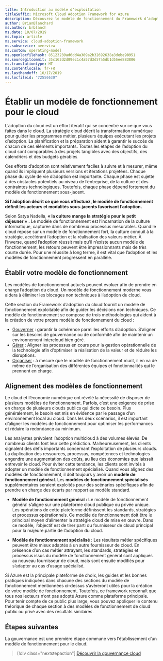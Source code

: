 ```yaml
---
title: Introduction au modèle d’exploitation
titleSuffix: Microsoft Cloud Adoption Framework for Azure
description: Découvrez le modèle de fonctionnement du Framework d’adoption du cloud.
author: BrianBlanchard
ms.author: brblanch
ms.date: 10/07/2019
ms.topic: article
ms.service: cloud-adoption-framework
ms.subservice: overview
ms.custom: operating-model
ms.openlocfilehash: 85123239ad6dd4a389a2b32692638a3debe98951
ms.sourcegitcommit: 35c162d2d09ec1c4a57d3d57a5db1d56ee883806
ms.translationtype: HT
ms.contentlocale: fr-FR
ms.lasthandoff: 10/17/2019
ms.locfileid: "72556630"
---
```

# <a name="establish-an-operating-model-for-the-cloud"></a>Établir un modèle de fonctionnement pour le cloud

L’adoption du cloud est un effort itératif qui se concentre sur ce que vous faites dans le cloud. La stratégie cloud décrit la transformation numérique pour guider les programmes métier, plusieurs équipes exécutant les projets d’adoption. La planification et la préparation aident à garantir le succès de chacun de ces éléments importants. Toutes les étapes de l’adoption du cloud sont comparables à des projets tangibles avec des objectifs, des calendriers et des budgets gérables.

Ces efforts d’adoption sont relativement faciles à suivre et à mesurer, même quand ils impliquent plusieurs versions et itérations projetées. Chaque phase du cycle de vie d’adoption est importante. Chaque phase est sujette à des obstacles potentiels au niveau de l’entreprise, de la culture et des contraintes technologiques. Toutefois, chaque phase dépend fortement du modèle de fonctionnement sous-jacent.

**Si l’adoption décrit ce que vous effectuez, le modèle de fonctionnement définit les acteurs et modalités sous-jacents favorisant l’adoption.**

Selon Satya Nadella, **« la culture mange la stratégie pour le petit déjeuner »** . Le modèle de fonctionnement est l’incarnation de la culture informatique, capturée dans de nombreux processus mesurables. Quand le cloud repose sur un modèle de fonctionnement fort, la culture conduit à la stratégie, accélérant l’adoption et la réalisation des valeurs métier. À l’inverse, quand l’adoption réussit mais qu’il n’existe aucun modèle de fonctionnement, les retours peuvent être impressionnants mais de très courte durée. Pour une réussite à long terme, il est vital que l’adoption et les modèles de fonctionnement progressent en parallèle.

## <a name="establish-your-operating-model"></a>Établir votre modèle de fonctionnement

Les modèles de fonctionnement actuels peuvent évoluer afin de prendre en charge l’adoption du cloud. Un modèle de fonctionnement moderne vous aidera à éliminer les blocages non techniques à l’adoption du cloud.

Cette section du Framework d’adoption du cloud fournit un modèle de fonctionnement exploitable afin de guider les décisions non techniques. Ce modèle de fonctionnement se compose de trois méthodologies qui aident à la création de votre propre modèle de fonctionnement du cloud :

- [Gouverner](../govern/index.md) : garantir la cohérence parmi les efforts d’adoption. S’aligner sur les besoins de gouvernance ou de conformité afin de maintenir un environnement intercloud bien géré.
- [Gérer](../manage/index.md) : Aligner les processus en cours pour la gestion opérationnelle de la technologie afin d’optimiser la réalisation de la valeur et de réduire les disruptions.
- [Organiser](../organize/index.md) : à mesure que le modèle de fonctionnement murit, il en va de même de l’organisation des différentes équipes et fonctionnalités qui le prennent en charge.

## <a name="aligning-operating-models"></a>Alignement des modèles de fonctionnement

Le cloud et l’économie numérique ont révélé la nécessité de disposer de plusieurs modèles de fonctionnement. Parfois, c’est une exigence de prise en charge de plusieurs clouds publics qui dicte ce besoin. Plus généralement, le besoin est mis en évidence par le passage d’un environnement local au cloud. Dans les deux scénarios, il est important d’aligner les modèles de fonctionnement pour optimiser les performances et réduire la redondance au minimum.

Les analystes prévoient l’adoption multicloud à des volumes élevés. De nombreux clients font leur cette prédiction. Malheureusement, les clients signalent des défis importants concernant l’exploitation de plusieurs clouds. La duplication des ressources, processus, compétences et technologies engendre une augmentation des coûts, au lieu des économies que laissait entrevoir le cloud. Pour éviter cette tendance, les clients sont invités à adopter un modèle de fonctionnement spécialisé. Quand vous alignez des modèles de fonctionnement, il doit toujours y avoir un **modèle de fonctionnement général**. Les **modèles de fonctionnement spécialisés** supplémentaires seraient exploités pour des scénarios spécifiques afin de prendre en charge des écarts par rapport au modèle standard.

- **Modèle de fonctionnement général :** Le modèle de fonctionnement général s’aligne sur une plateforme cloud publique ou privée unique. Les opérations de cette plateforme définissent les standards, stratégies et processus opérationnels. Ce modèle de fonctionnement doit être le principal moyen d’alimenter la stratégie cloud de mise en œuvre. Dans ce modèle, l’objectif est de tirer parti du fournisseur de cloud principal pour la majeure partie de l’adoption du cloud.

- **Modèle de fonctionnement spécialisé :** Les résultats métier spécifiques peuvent être mieux adaptés à un autre fournisseur de cloud. En présence d’un cas métier attrayant, les standards, stratégies et processus issus du modèle de fonctionnement général sont appliqués au nouveau fournisseur de cloud, mais sont ensuite modifiés pour s’adapter au cas d’usage spécialisé.

Si Azure est la principale plateforme de choix, les guides et les bonnes pratiques indiquées dans chacune des sections du modèle de fonctionnement mentionnées ci-dessus s’avèreront utiles pour la création de votre modèle de fonctionnement. Toutefois, ce framework reconnaît que tous nos lecteurs n’ont pas adopté Azure comme plateforme principale. Pour tenir compte de ce public plus large, vous pouvez appliquer le contenu théorique de chaque section à des modèles de fonctionnement de cloud public ou privé avec des résultats similaires.

## <a name="next-steps"></a>Étapes suivantes

La gouvernance est une première étape commune vers l’établissement d’un modèle de fonctionnement pour le cloud.

> [!div class="nextstepaction"]
> [Découvrir la gouvernance cloud](../govern/index.md)
